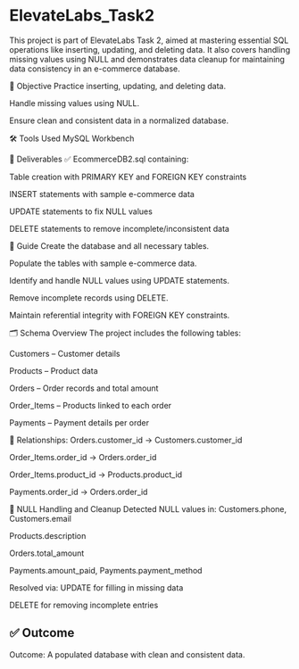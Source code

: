 # ElevateLabs_Task2
This project is part of ElevateLabs Task 2, aimed at mastering essential SQL operations like inserting, updating, and deleting data. It also covers handling missing values using NULL and demonstrates data cleanup for maintaining data consistency in an e-commerce database.

🎯 Objective
Practice inserting, updating, and deleting data.

Handle missing values using NULL.

Ensure clean and consistent data in a normalized database.

🛠 Tools Used
MySQL Workbench 

📂 Deliverables
✅ EcommerceDB2.sql containing:

Table creation with PRIMARY KEY and FOREIGN KEY constraints

INSERT statements with sample e-commerce data

UPDATE statements to fix NULL values

DELETE statements to remove incomplete/inconsistent data

📘 Guide
Create the database and all necessary tables.

Populate the tables with sample e-commerce data.

Identify and handle NULL values using UPDATE statements.

Remove incomplete records using DELETE.

Maintain referential integrity with FOREIGN KEY constraints.

🗂 Schema Overview
The project includes the following tables:

Customers – Customer details

Products – Product data

Orders – Order records and total amount

Order_Items – Products linked to each order

Payments – Payment details per order

🔗 Relationships:
Orders.customer_id → Customers.customer_id

Order_Items.order_id → Orders.order_id

Order_Items.product_id → Products.product_id

Payments.order_id → Orders.order_id

🚫 NULL Handling and Cleanup
Detected NULL values in:
Customers.phone, Customers.email

Products.description

Orders.total_amount

Payments.amount_paid, Payments.payment_method

Resolved via:
UPDATE for filling in missing data

DELETE for removing incomplete entries

## ✅ Outcome

 Outcome: A populated database with clean and consistent data.

